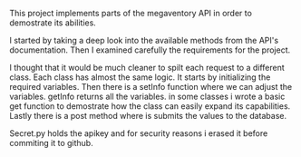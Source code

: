 This project implements parts of the megaventory API in order to demostrate its abilities.

I started by taking a deep look into the available methods from the API's documentation. Then I examined carefully the requirements for the project.

I thought that it would be much cleaner to spilt each request to a different class.
Each class has almost the same logic. It starts by initializing the required variables. Then there is a setInfo function where we can adjust the variables.
getInfo returns all the variables. in some classes i wrote a basic get function to demostrate how the class can easily expand its capabilities.
Lastly there is a post method where is submits the values to the database.

Secret.py holds the apikey and for security reasons i erased it before commiting it to github.